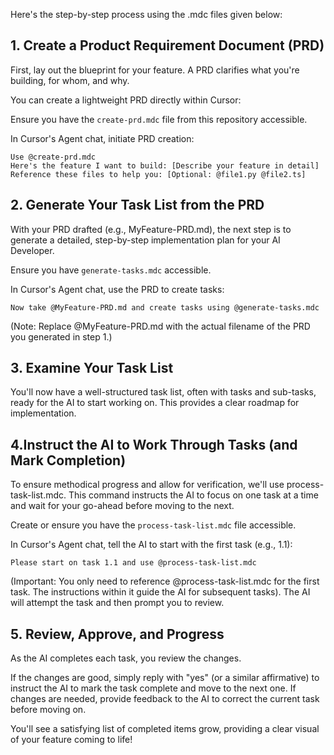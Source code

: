 Here's the step-by-step process using the .mdc files given below:

## 1. Create a Product Requirement Document (PRD)
First, lay out the blueprint for your feature. A PRD clarifies what you're building, for whom, and why.

You can create a lightweight PRD directly within Cursor:

Ensure you have the `create-prd.mdc` file from this repository accessible.

In Cursor's Agent chat, initiate PRD creation:

```
Use @create-prd.mdc
Here's the feature I want to build: [Describe your feature in detail]
Reference these files to help you: [Optional: @file1.py @file2.ts]
```

## 2. Generate Your Task List from the PRD
With your PRD drafted (e.g., MyFeature-PRD.md), the next step is to generate a detailed, step-by-step implementation plan for your AI Developer.

Ensure you have `generate-tasks.mdc` accessible.

In Cursor's Agent chat, use the PRD to create tasks:

```
Now take @MyFeature-PRD.md and create tasks using @generate-tasks.mdc
```

(Note: Replace @MyFeature-PRD.md with the actual filename of the PRD you generated in step 1.)

## 3. Examine Your Task List
You'll now have a well-structured task list, often with tasks and sub-tasks, ready for the AI to start working on. This provides a clear roadmap for implementation.

## 4.Instruct the AI to Work Through Tasks (and Mark Completion)
To ensure methodical progress and allow for verification, we'll use process-task-list.mdc. This command instructs the AI to focus on one task at a time and wait for your go-ahead before moving to the next.

Create or ensure you have the `process-task-list.mdc` file accessible.

In Cursor's Agent chat, tell the AI to start with the first task (e.g., 1.1):

```
Please start on task 1.1 and use @process-task-list.mdc
```

(Important: You only need to reference @process-task-list.mdc for the first task. The instructions within it guide the AI for subsequent tasks). The AI will attempt the task and then prompt you to review.


## 5. Review, Approve, and Progress
As the AI completes each task, you review the changes.

If the changes are good, simply reply with "yes" (or a similar affirmative) to instruct the AI to mark the task complete and move to the next one.
If changes are needed, provide feedback to the AI to correct the current task before moving on.

You'll see a satisfying list of completed items grow, providing a clear visual of your feature coming to life!